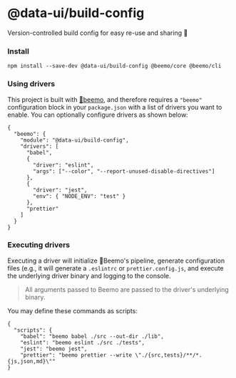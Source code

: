# @data-ui/build-config

Version-controlled build config for easy re-use and sharing 📝

### Install

```
npm install --save-dev @data-ui/build-config @beemo/core @beemo/cli
```

### Using drivers

This project is built with [🤖beemo](https://github.com/milesj/beemo), and therefore requires a `"beemo"` configuration block in your `package.json` with a list of drivers you want to enable. You can optionally configure drivers as shown below:

```
{
  "beemo": {
    "module": "@data-ui/build-config",
    "drivers": [
      "babel",
      {
        "driver": "eslint",
        "args": ["--color", "--report-unused-disable-directives"]
      },
      {
        "driver": "jest",
        "env": { "NODE_ENV": "test" }
      },
      "prettier"
    ]
  }
}
```

### Executing drivers
Executing a driver will initialize 🤖Beemo's pipeline, generate configuration files (e.g., it will generate a `.eslintrc` or `prettier.config.js`, and execute the underlying driver binary and logging to the console. 

> All arguments passed to Beemo are passed to the driver's underlying binary.

You may define these commands as scripts:

```
{
  "scripts": {
    "babel": "beemo babel ./src --out-dir ./lib",
    "eslint": "beemo eslint ./src ./tests",
    "jest": "beemo jest",
    "prettier": "beemo prettier --write \"./{src,tests}/**/*.{js,json,md}\""
}
```
